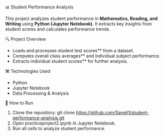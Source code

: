 📊 Student Performance Analysis

This project analyzes student performance in **Mathematics, Reading, and Writing** using **Python (Jupyter Notebook)**. It extracts key insights from student scores and calculates performance trends.

🔍 Project Overview
- Loads and processes student test scores** from a dataset.
- Computes overall class averages** and individual subject performance.
- Extracts individual student scores** for further analysis.

 🛠 Technologies Used
- Python 
- Jupyter Notebook
- Data Processing & Analysis

 🚀 How to Run
1. Clone the repository:
   git clone https://github.com/Saneli1/student-performance-analysis.git
2.  Open practiceproject2.ipynb in Jupyter Notebook.
3. Run all cells to analyze student performance.
